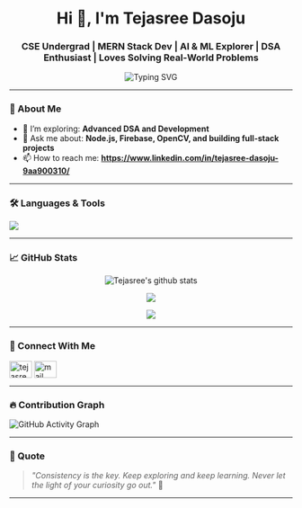 <h1 align="center">Hi 👋, I'm Tejasree Dasoju</h1>
<h3 align="center">CSE Undergrad | MERN Stack Dev | AI & ML Explorer | DSA Enthusiast | Loves Solving Real-World Problems</h3>

<p align="center">
  <img src="https://readme-typing-svg.demolab.com?font=Fira+Code&pause=1000&center=true&vCenter=true&multiline=true&width=700&height=80&lines=Firebase+%7C+Java+%7C+Python+%7C+OpenCV+%7C+MediaPipe+%7C+MERN+Stack+%7C+Node.js+%7C+Express" alt="Typing SVG" />
</p>

---

### 🌟 About Me

- 🌱 I’m exploring: **Advanced DSA and Development**
- 💬 Ask me about: **Node.js, Firebase, OpenCV, and building full-stack projects**
- 📫 How to reach me: **https://www.linkedin.com/in/tejasree-dasoju-9aa900310/**

---

### 🛠️ Languages & Tools

<p align="left">
  <img src="https://skillicons.dev/icons?i=java,python,js,html,css,nodejs,express,firebase,mongodb,opencv,c,github,vscode,git,mediapipe,react" />
</p>

---

### 📈 GitHub Stats

<p align="center">
  <img src="https://github-readme-stats.vercel.app/api?username=TejasreeDasoju&show_icons=true&theme=react" alt="Tejasree's github stats" />
</p>

<p align="center">
  <img src="https://github-readme-streak-stats.herokuapp.com/?user=TejasreeDasoju&theme=react" />
</p>

<p align="center">
  <img src="https://github-readme-stats.vercel.app/api/top-langs/?username=TejasreeDasoju&layout=compact&theme=react" />
</p>

---

### 🔗 Connect With Me

<p align="left">
  <a href="https://www.linkedin.com/in/tejasree-dasoju-9aa900310/" target="blank"><img align="center" src="https://cdn.jsdelivr.net/npm/simple-icons@v5/icons/linkedin.svg" alt="tejasree linkedin" height="30" width="40" /></a>
  <a href="mailto:your.email@example.com"><img align="center" src="https://cdn.jsdelivr.net/npm/simple-icons@v5/icons/gmail.svg" alt="mail" height="30" width="40" /></a>
</p>

---

### 🔥 Contribution Graph
![GitHub Activity Graph](https://github-readme-activity-graph.cyclic.app/graph?username=TejasreeDasoju&theme=react-dark)

---

### 📍 Quote
> *"Consistency is the key. Keep exploring and  keep learning. Never let the light of your curiosity go out."* 🚀

---


